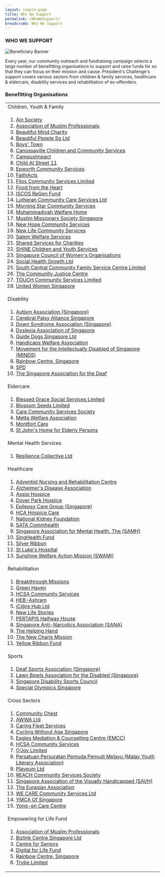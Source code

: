 ```yaml
---
layout: simple-page
title: Who We Support
permalink: /WhoWeSupport/
breadcrumb: Who We Support
---
```


### WHO WE SUPPORT

![Beneficiary Banner](/images/our-beneficiary.jpg "Beneficiary Banner")

Every year, our community outreach and fundraising campaign selects a large number of benefitting organisations to support and raise funds for so that they can focus on their mission and cause.  President's Challenge's support covers various sectors from children & family services, healthcare & eldercare, disability services and rehabilitation of ex-offenders.


### Benefitting Organisations


<table width="100%" cellspacing="10" cellpadding="10">
<tr><td>Children, Youth & Family </td></tr>
<tr><td>
<ol>
<li><a href="http://www.ainsociety.org.sg/" target='_blank'>Ain Society</a></li>
<li><a href="https://www.amp.org.sg/" target='_blank'>Association of Muslim Professionals</a></li>
<li><a href="https://www.bmcsg.org/" target='_blank'>Beautiful Mind Charity</a></li>
<li><a href="http://www.beautifulpeople.org.sg/" target='_blank'>Beautiful People Sg Ltd</a></li>
<li><a href="https://www.boystown.org.sg/" target='_blank'>Boys' Town</a></li>
<li><a href="https://canossaville.org.sg/" target='_blank'>Canossaville Children and Community Services</a></li> 
<li><a href="https://www.campusimpact.org.sg/" target='_blank'>CampusImpact</a></li>
<li><a href="http://www.street11.org.sg/" target='_blank'>Child At Street 11</a></li>
<li><a href="https://www.epworth.sg/" target='_blank'>Epworth Community Services</a></li>
<li><a href="https://www.faithacts.org.sg/" target='_blank'>FaithActs</a></li>
<li><a href="https://www.filos.sg/" target='_blank'>Filos Community Services Limited</a></li>
<li><a href="https://www.foodfromtheheart.sg/" target='_blank'>Food from the Heart</a></li>
<li><a href="https://www.irf.org.sg/" target='_blank'>ISCOS ReGen Fund</a></li>
<li><a href="https://lccs.org.sg/" target='_blank'>Lutheran Community Care Services Ltd</a></li>
<li><a href="https://www.morningstar.org.sg/" target='_blank'>Morning Star Community Services</a></li>  
<li><a href="https://mwh.muhammadiyah.org.sg/" target='_blank'>Muhammadiyah Welfare Home</a></li>
<li><a href="https://www.jamiyah.org.sg/" target='_blank'>Muslim Missionary Society Singapore</a></li> 
<li><a href="https://www.newhopecs.org.sg/" target='_blank'>New Hope Community Services</a></li>
<li><a href="https://www.newlife.org.sg/" target='_blank'>New Life Community Services</a></li>
<li><a href="http://www.salemwelfareservices.org.sg/" target='_blank'>Salem Welfare Services</a></li> 
<li><a href="https://www.sscharities.com/" target='_blank'>Shared Services for Charities</a></li> 
<li><a href="https://www.shine.org.sg/" target='_blank'>SHINE Children and Youth Services</a></li>  
<li><a href="https://www.scwo.org.sg/" target='_blank'>Singapore Council of Women's Organisations</a></li>
<li><a href="https://www.socialhealthgrowth.org/" target='_blank'>Social Health Growth Ltd</a></li>
<li><a href="https://sccfsc.sg/" target='_blank'>South Central Community Family Service Centre Limited</a></li>
<li><a href="https://www.cjc.org.sg/" target='_blank'>The Community Justice Centre</a></li>
<li><a href="https://www.touch.org.sg/" target='_blank'>TOUCH Community Services Limited</a></li>
<li><a href="https://uws.org.sg/" target='_blank'>United Women Singapore</a></li>
</ol>
 </td></tr>
 
 
<tr><td>Disability</td></tr>
<tr><td>
<ol> 
<li><a href="https://www.autismlinks.org.sg/" target='_blank'>Autism Association (Singapore)</a></li> 
<li><a href="http://cpas.org.sg/" target='_blank'>Cerebral Palsy Alliance Singapore</a></li>
<li><a href="http://www.downsyndrome-singapore.org/" target='_blank'>Down Syndrome Association (Singapore)</a></li> 
<li><a href="https://www.das.org.sg/" target='_blank'>Dyslexia Association of Singapore</a></li>
<li><a href="https://www.guidedogs.org.sg/" target='_blank'>Guide Dogs Singapore Ltd</a></li>
<li><a href="https://hwa.org.sg/" target='_blank'>Handicaps Welfare Association</a></li> 
<li><a href="https://www.minds.org.sg/" target='_blank'>Movement for the Intellectually Disabled of Singapore (MINDS)</a></li>  
<li><a href="https://www.rainbowcentre.org.sg/" target='_blank'>Rainbow Centre, Singapore</a></li>  
<li><a href="https://www.spd.org.sg/" target='_blank'>SPD</a></li>
<li><a href="https://sadeaf.org.sg/" target='_blank'>The Singapore Association for the Deaf</a></li>       
 </ol>
</td></tr>


<tr><td>Eldercare</td></tr>
<tr><td>
<ol>
<li><a href="https://www.bgss.org.sg/" target='_blank'>Blessed Grace Social Services Limited</a></li>  
<li><a href="https://www.blossomseeds.sg/" target='_blank'>Blossom Seeds Limited</a></li>
<li><a href="https://www.ccsscares.sg/" target='_blank'>Care Community Services Society</a></li> 
<li><a href="https://www.metta.org.sg/hq/" target='_blank'>Metta Welfare Association</a></li>
<li><a href="http://www.montfortcare.org.sg/" target='_blank'>Montfort Care</a></li>
<li><a href="https://www.stjohneldershome.org.sg/home" target='_blank'>St John&#39;s Home for Elderly Persons</a></li>

</ol>
</td></tr>


<tr><td>Mental Health Services</td></tr>
<tr><td>
<ol>
<li><a href="https://www.resilience.org.sg/" target='_blank'>Resilience Collective Ltd</a></li>
</ol>
</td></tr>


<tr><td>Healthcare</td></tr>
<tr><td>
<ol>
<li><a href="http://www.anrc.org.sg/" target='_blank'>Adventist Nursing and Rehabilitation Centre</a></li>
<li><a href="https://alz.org.sg/" target='_blank'>Alzheimer's Disease Association</a></li> 
<li><a href="https://www.assisihospice.org.sg/" target='_blank'>Assisi Hospice</a></li>
<li><a href="https://www.doverpark.org.sg/" target='_blank'>Dover Park Hospice</a></li>
<li><a href="https://www.epilepsycare.org/" target='_blank'>Epilepsy Care Group (Singapore)</a></li>
<li><a href="https://www.hca.org.sg/" target='_blank'>HCA Hospice Care</a></li>
<li><a href="https://nkfs.org/" target='_blank'>National Kidney Foundation</a></li> 
<li><a href="https://www.sata.com.sg/" target='_blank'>SATA Commhealth</a></li>
<li><a href="https://www.samhealth.org.sg/" target='_blank'>Singapore Association for Mental Health, The (SAMH)</a></li> 
<li><a href="https://www.giving.sg/web/singhealth-fund" target='_blank'>SingHealth Fund</a></li>
<li><a href="https://www.silverribbonsingapore.com/" target='_blank'>Silver Ribbon</a></li> 
<li><a href="https://www.slh.org.sg/" target='_blank'>St Luke's Hospital</a></li>
<li><a href="https://www.swami.org.sg/" target='_blank'>Sunshine Welfare Action Mission (SWAMI)</a></li>
</ol>
</td></tr>


<tr><td> Rehabilitation</td></tr>
<tr><td>
<ol>
<li><a href="http://www.breakthroughmissions.org.sg/" target='_blank'>Breakthrough Missions</a></li>
<li><a href="https://www.sbws.org.sg/4l_gh.html" target='_blank'>Green Haven</a></li>
<li><a href="https://www.hcsa.org.sg/" target='_blank'>HCSA Community Services</a></li> 
<li><a href="https://heb.org.sg/our-subsidiaries/heb-ashram/" target='_blank'>HEB-Ashram</a></li>
<li><a href="http://www.icarehub.org.sg/" target='_blank'>iC@re Hub Ltd</a></li>
<li><a href="https://www.newlifestories.org.sg/" target='_blank'>New Life Stories</a></li>
<li><a href="http://pertapis.org.sg/pertapis-halfway-house/" target='_blank'>PERTAPIS Halfway House</a></li>
<li><a href="https://www.sana.org.sg/" target='_blank'>Singapore Anti-Narcotics Association (SANA)</a></li> 
<li><a href="http://thehelpinghand.org.sg/" target='_blank'>The Helping Hand</a></li>
<li><a href="https://thenewcharismission.org.sg/" target='_blank'>The New Charis Mission</a></li> 
<li><a href="https://www.yellowribbon.gov.sg/yellow-ribbon-fund" target='_blank'>Yellow Ribbon Fund</a></li>
</ol>
</td></tr>


<tr><td> Sports</td></tr>
<tr><td>
<ol>
 <li><a href="https://dsa.org.sg/" target='_blank'>Deaf Sports Association (Singapore)</a></li>
 <li><a href="http://parabowlsingapore.org/" target='_blank'>Lawn Bowls Association for the Disabled (Singapore)</a></li>
 <li><a href="https://sdsc.org.sg/" target='_blank'>Singapore Disability Sports Council</a></li>
 <li><a href="https://www.specialolympics.org/programs/asia-pacific/singapore" target='_blank'>Special Olympics Singapore</a></li>
</ol>
</td></tr>


<tr><td> Cross Sectors
</td></tr>
<tr><td>
<ol>
<li><a href="https://www.comchest.gov.sg/" target='_blank'>Community Chest</a></li>
<li><a href="https://www.awwa.org.sg/" target='_blank'>AWWA Ltd</a></li>
<li><a href="https://caringfleet.com/" target='_blank'>Caring Fleet Services</a></li>
<li><a href="https://cyclingwithoutage.sg/" target='_blank'>Cycling Without Age Singapore</a></li>
<li><a href="https://emcc.org.sg/" target='_blank'>Eagles Mediation &amp; Counselling Centre (EMCC)</a></li>
<li><a href="https://www.hcsa.org.sg/" target='_blank'>HCSA Community Services</a></li>
<li><a href="https://www.ojoy.org/" target='_blank'>O’Joy Limited</a></li>
<li><a href="http://4pm.org.sg/" target='_blank'>Persatuan Persuratan Pemuda Pemudi Melayu (Malay Youth Literary Association)</a></li>
<li><a href="https://www.playeum.com/" target='_blank'>Playeum Ltd</a></li>
<li><a href="https://www.reach.org.sg/" target='_blank'>REACH Community Services Society</a></li>
<li><a href="https://savh.org.sg/" target='_blank'>Singapore Association of the Visually Handicapped (SAVH)</a></li>
<li><a href="https://www.eurasians.sg/" target='_blank'>The Eurasian Association</a></li>
<li><a href="https://www.wecare.org.sg/" target='_blank'>WE CARE Community Services Ltd</a></li>
<li><a href="https://www.ymca.org.sg/" target='_blank'>YMCA Of Singapore</a></li>
<li><a href="https://www.yong-en.org.sg/2019/" target='_blank'>Yong-en Care Centre</a></li>
</ol>
 </td></tr> 



<tr><td> Empowering for Life Fund
</td></tr>
<tr><td>
 <ol>
<li><a href="https://www.amp.org.sg/" target='_blank'>Association of Muslim Professionals</a></li>
<li><a href="https://www.bizlink.org.sg/" target='_blank'>Bizlink Centre Singapore Ltd</a></li>
<li><a href="http://centreforseniors.org.sg/wps/portal/centreforseniors/home" target='_blank'>Centre for Seniors</a></li>
<li><a href="https://www.imda.gov.sg/for-community/digital-readiness/Digital-For-Life#:~:text=The%20Digital%20for%20Life%20Fund,eligible%20for%20250%25%20tax%20deduction." target='_blank'>Digital for Life Fund</a></li>  
<li><a href="https://www.rainbowcentre.org.sg/" target='_blank'>Rainbow Centre, Singapore</a></li>
<li><a href="https://www.trybe.org/" target='_blank'>Trybe Limited</a></li>
 </ol>
</td></tr>
</table> 

